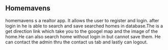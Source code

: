 ## Homemavens
homemavens s a realtor app. It allows the user to register and login.
after login in he is able to search and save searched homes in database.The is a get direction link which take you to the googel map and the image of the home.He can also search home without login in but cannot save them. He can contact the admin thru the contact us tab and lastly can logout.
